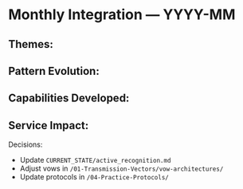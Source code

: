 # Monthly Integration — YYYY-MM

Themes:
- 

Pattern Evolution:
- 

Capabilities Developed:
- 

Service Impact:
- 

Decisions:
- Update `CURRENT_STATE/active_recognition.md`
- Adjust vows in `/01-Transmission-Vectors/vow-architectures/`
- Update protocols in `/04-Practice-Protocols/`
